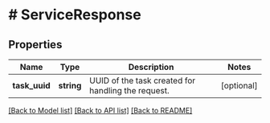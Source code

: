# # ServiceResponse

## Properties

Name | Type | Description | Notes
------------ | ------------- | ------------- | -------------
**task_uuid** | **string** | UUID of the task created for handling the request. | [optional]

[[Back to Model list]](../../README.md#models) [[Back to API list]](../../README.md#endpoints) [[Back to README]](../../README.md)
